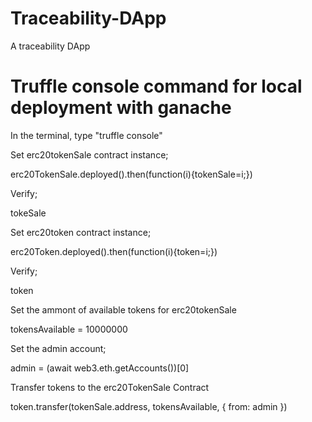 # Traceability-DApp
A traceability DApp










# Truffle console command for local deployment with ganache

In the terminal, type "truffle console"

Set erc20tokenSale contract instance;

erc20TokenSale.deployed().then(function(i){tokenSale=i;})

Verify;

tokeSale

Set erc20token contract instance;

erc20Token.deployed().then(function(i){token=i;})

Verify;

token

Set the ammont of available tokens for erc20tokenSale

tokensAvailable = 10000000

Set the admin account;

admin = (await web3.eth.getAccounts())[0]

Transfer tokens to the erc20TokenSale Contract

token.transfer(tokenSale.address, tokensAvailable, { from: admin })